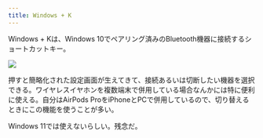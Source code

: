 ```yaml
---
title: Windows + K
---
```

Windows + Kは、Windows 10でペアリング済みのBluetooth機器に接続するショートカットキー。

![](https://lh5.googleusercontent.com/cD4X9NoWZAS0-v2q7Hmg4F7dSV_uoZvT6Oqje-7iR7-TqmrPEaAR259xH7PsK5TYEeBk890PaZbnyGXmzhFngdnrXchJNfj99i8D7EWAMkroU_Gsf1zvY9hEe-KmIe7TGPwq1K3NYDWzjL7IYKnqfQ-kad98CAFs4c9hiXl2hY3AaeMPrqpKO-BcEuau)

押すと簡略化された設定画面が生えてきて、接続あるいは切断したい機器を選択できる。ワイヤレスイヤホンを複数端末で併用している場合なんかには特に便利に使える。自分はAirPods ProをiPhoneとPCで併用しているので、切り替えるときにこの機能を使うことが多い。

Windows 11では使えないらしい。残念だ。
